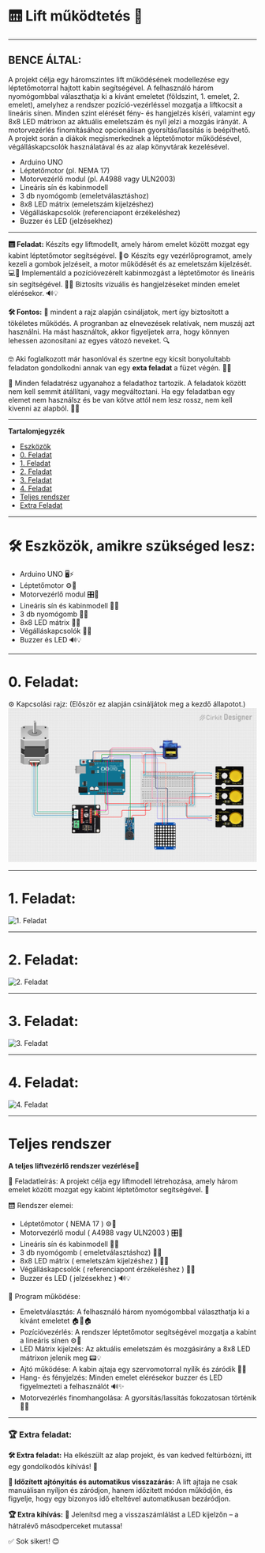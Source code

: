 # 🛗 Lift működtetés 🚀
---
## BENCE ÁLTAL: 
A projekt célja egy háromszintes lift működésének modellezése egy léptetőmotorral hajtott kabin segítségével. A felhasználó három nyomógombbal választhatja ki a kívánt emeletet (földszint, 1. emelet, 2. emelet), amelyhez a rendszer pozíció-vezérléssel mozgatja a liftkocsit a lineáris sínen. Minden szint elérését fény- és hangjelzés kíséri, valamint egy 8x8 LED mátrixon az aktuális emeletszám és nyíl jelzi a mozgás irányát. A motorvezérlés finomításához opcionálisan gyorsítás/lassítás is beépíthető. A projekt során a diákok megismerkednek a léptetőmotor működésével, végálláskapcsolók használatával és az alap könyvtárak kezelésével.

- Arduino UNO
- Léptetőmotor (pl. NEMA 17)
- Motorvezérlő modul (pl. A4988 vagy ULN2003)
- Lineáris sín és kabinmodell
- 3 db nyomógomb (emeletválasztáshoz)
- 8x8 LED mátrix (emeletszám kijelzéshez)
- Végálláskapcsolók (referenciapont érzékeléshez)
- Buzzer és LED (jelzésekhez)

---

**🛗 Feladat:** Készíts egy liftmodellt, amely három emelet között mozgat egy kabint léptetőmotor segítségével. 🚀⚙️ Készíts egy vezérlőprogramot, amely kezeli a gombok jelzéseit, a motor működését és az emeletszám kijelzését. 💻🔢 Implementáld a pozícióvezérelt kabinmozgást a léptetőmotor és lineáris sín segítségével. 🚡📏 Biztosíts vizuális és hangjelzéseket minden emelet elérésekor. 🔊💡

**🛠️ Fontos:** 📝 mindent a rajz alapján csináljatok, mert így biztosított a tökéletes működés. A progranban az elnevezések relatívak, nem muszáj azt használni. Ha mást használtok, akkor figyeljetek arra, hogy könnyen lehessen azonosítani az egyes vátozó neveket. 🔍

🤓 Aki foglalkozott már hasonlóval és szertne egy kicsit bonyolultabb feladaton gondolkodni annak van egy **exta feladat** a füzet végén. 📖💡

🔗 Minden feladatrész ugyanahoz a feladathoz tartozik. A feladatok között nem kell semmit átállítani, vagy megváltoztani. Ha egy feladatban egy elemet nem használsz és be van kötve attól nem lesz rossz, nem kell kivenni az alapból. 🔄✅

---

**Tartalomjegyzék**
-   [Eszközök](#️-eszközök-amikre-szükséged-lesz)
-   [0. Feladat](#0-feladat)
-   [1. Feladat](#1-feladat)
-   [2. Feladat](#2-feladat) 
-   [3. Feladat](#3-feladat)
-   [4. Feladat](#4-feladat)
-   [Teljes rendszer](#a-teljes-rendszer-működtetése)
-   [Extra Feladat](#-extra-feladat)

---

# 🛠️ Eszközök, amikre szükséged lesz:
- Arduino UNO 🖥️⚡
- Léptetőmotor ⚙️🔄
- Motorvezérlő modul 🎛️🔌
- Lineáris sín és kabinmodell 🚠📏
- 3 db nyomógomb 🔘🔢
- 8x8 LED mátrix 🔲💡
- Végálláskapcsolók 🚫📍
- Buzzer és LED 🔊💡

---

# 0. Feladat:
⚙️ Kapcsolási rajz: (Először ez alapján csináljátok meg a kezdő állapotot.) 
![kapcsolási rajz](bekotes.png)

---

# 1. Feladat:


![1. Feladat](l-1.png)

---

# 2. Feladat:


![2. Feladat](l-2.png)

---

# 3. Feladat:


![3. Feladat](l-3.png)

---

# 4. Feladat:


![4. Feladat](l-4.png)

---

# Teljes rendszer
**A teljes liftvezérlő rendszer vezérlése**🚀

📌 Feladatleírás: A projekt célja egy liftmodell létrehozása, amely három emelet között mozgat egy kabint léptetőmotor segítségével. 🚀

🛗 Rendszer elemei:
- Léptetőmotor ( NEMA 17 ) ⚙️🔄
- Motorvezérlő modul ( A4988 vagy ULN2003 ) 🎛️🔌
- Lineáris sín és kabinmodell 🚠📏
- 3 db nyomógomb (  emeletválasztáshoz) 🔘🔢
- 8x8 LED mátrix ( emeletszám kijelzéshez ) 🔲💡
- Végálláskapcsolók ( referenciapont érzékeléshez ) 🚫📍
- Buzzer és LED ( jelzésekhez ) 🔊💡

🚀 Program működése:
- Emeletválasztás: A felhasználó három nyomógombbal választhatja ki a kívánt emeletet 🏠🔘🏠 
- Pozícióvezérlés: A rendszer léptetőmotor segítségével mozgatja a kabint a lineáris sínen ⚙️📏 
- LED Mátrix kijelzés: Az aktuális emeletszám és mozgásirány a 8x8 LED mátrixon jelenik meg 📟💡 
- Ajtó működése: A kabin ajtaja egy szervomotorral nyílik és záródik 🚪🔄 
- Hang- és fényjelzés: Minden emelet elérésekor buzzer és LED figyelmezteti a felhasználót 🔊✨ 
- Motorvezérlés finomhangolása: A gyorsítás/lassítás fokozatosan történik 🚀🐢

---

### **🏆 Extra feladat:**  
**🛠 Extra feladat:** Ha elkészült az alap projekt, és van kedved feltúrbózni, itt egy gondolkodós kihívás! 🤔

**📌 Időzített ajtónyitás és automatikus visszazárás:** A lift ajtaja ne csak manuálisan nyíljon és záródjon, hanem időzített módon működjön, és figyelje, hogy egy bizonyos idő elteltével automatikusan bezáródjon.

**🏆 Extra kihívás:** 👀 Jelenítsd meg a visszaszámlálást a LED kijelzőn – a hátralévő másodperceket mutassa! 

✅ Sok sikert! 😊

